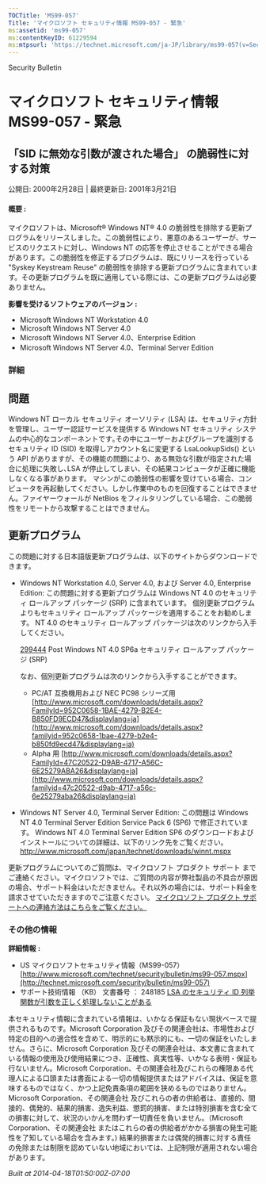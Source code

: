 ```yaml
---
TOCTitle: 'MS99-057'
Title: 'マイクロソフト セキュリティ情報 MS99-057 - 緊急'
ms:assetid: 'ms99-057'
ms:contentKeyID: 61229594
ms:mtpsurl: 'https://technet.microsoft.com/ja-JP/library/ms99-057(v=Security.10)'
---
```


Security Bulletin

マイクロソフト セキュリティ情報 MS99-057 - 緊急
===============================================

「SID に無効な引数が渡された場合」 の脆弱性に対する対策
-------------------------------------------------------

公開日: 2000年2月28日 | 最終更新日: 2001年3月21日

#### 概要 :

マイクロソフトは、Microsoft® Windows NT® 4.0 の脆弱性を排除する更新プログラムをリリースしました。この脆弱性により、悪意のあるユーザーが、サービスのリクエストに対し、Windows NT の応答を停止させることができる場合があります。この脆弱性を修正するプログラムは、既にリリースを行っている "Syskey Keystream Reuse" の脆弱性を排除する更新プログラムに含まれています。その更新プログラムを既に適用している際には、この更新プログラムは必要ありません。

**影響を受けるソフトウェアのバージョン** **:**

-   Microsoft Windows NT Workstation 4.0
-   Microsoft Windows NT Server 4.0
-   Microsoft Windows NT Server 4.0、Enterprise Edition
-   Microsoft Windows NT Server 4.0、Terminal Server Edition

### 詳細

問題
----

<span></span>
Windows NT ローカル セキュリティ オーソリティ (LSA) は、セキュリティ方針を管理し、ユーザー認証サービスを提供する Windows NT セキュリティ システムの中心的なコンポーネントです｡その中にユーザーおよびグループを識別するセキュリティ ID (SID) を取得しアカウント名に変更する LsaLookupSids() という API がありますが、その機能の問題により、ある無効な引数が指定された場合に処理に失敗し､LSA が停止してしまい、その結果コンピュータが正確に機能しなくなる事があります。
マシンがこの脆弱性の影響を受けている場合、コンピュータを再起動してください。しかし作業中のものを回復することはできません。ファイヤーウォールが NetBios をフィルタリングしている場合、この脆弱性をリモートから攻撃することはできません。

更新プログラム
--------------

<span></span>
この問題に対する日本語版更新プログラムは、以下のサイトからダウンロードできます。

-   Windows NT Workstation 4.0, Server 4.0, および Server 4.0, Enterprise Edition:
    この問題に対する更新プログラムは Windows NT 4.0 のセキュリティ ロールアップ パッケージ (SRP) に含まれています。
    個別更新プログラムよりもセキュリティ ロールアップ パッケージを適用することをお勧めします。
    NT 4.0 のセキュリティ ロールアップ パッケージは次のリンクから入手してください。

    [299444](http://support.microsoft.com/kb/299444) Post Windows NT 4.0 SP6a セキュリティ ロールアップ パッケージ (SRP)

    なお、個別更新プログラムは次のリンクから入手することができます。

    -   PC/AT 互換機用および NEC PC98 シリーズ用
        [http://www.microsoft.com/downloads/details.aspx?FamilyId=952C0658-1BAE-4279-B2E4-B850FD9ECD47&displaylang=ja](http://www.microsoft.com/downloads/details.aspx?familyid=952c0658-1bae-4279-b2e4-b850fd9ecd47&displaylang=ja)
    -   Alpha 用
        [http://www.microsoft.com/downloads/details.aspx?FamilyId=47C20522-D9AB-4717-A56C-6E25279ABA26&displaylang=ja](http://www.microsoft.com/downloads/details.aspx?familyid=47c20522-d9ab-4717-a56c-6e25279aba26&displaylang=ja)

-   Windows NT Server 4.0, Terminal Server Edition:
    この問題は Windows NT 4.0 Terminal Server Edition Service Pack 6 (SP6) で修正されています。 Windows NT 4.0 Terminal Server Edition SP6 のダウンロードおよびインストールについての詳細は、以下のリンク先をご覧ください。
    <http://www.microsoft.com/japan/technet/downloads/winnt.mspx>

更新プログラムについてのご質問は、マイクロソフト プロダクト サポート までご連絡ください。マイクロソフトでは、ご質問の内容が弊社製品の不具合が原因の場合、サポート料金はいただきません。それ以外の場合には、サポート料金を請求させていただきますのでご注意ください。
[マイクロソフト プロダクト サポートへの連絡方法はこちらをご覧ください。](http://www.microsoft.com/japan/security/support/patchqa.mspx)

### その他の情報

**詳細情報** **:**

-   US マイクロソフトセキュリティ情報（MS99-057）
    [http://www.microsoft.com/technet/security/bulletin/ms99-057.mspx](http://technet.microsoft.com/security/bulletin/ms99-057)
-   サポート技術情報 （KB） 文書番号 ： 248185
    [LSA のセキュリティ ID 列挙関数が引数を正しく処理しないことがある](http://support.microsoft.com/kb/248185)

本セキュリティ情報に含まれている情報は、いかなる保証もない現状ベースで提供されるものです。Microsoft Corporation 及びその関連会社は、市場性および特定の目的への適合性を含めて、明示的にも黙示的にも、一切の保証をいたしません。さらに、Microsoft Corporation 及びその関連会社は、本文書に含まれている情報の使用及び使用結果につき、正確性、真実性等、いかなる表明・保証も行ないません。Microsoft Corporation、その関連会社及びこれらの権限ある代理人による口頭または書面による一切の情報提供またはアドバイスは、保証を意味するものではなく、かつ上記免責条項の範囲を狭めるものではありません。Microsoft Corporation、その関連会社 及びこれらの者の供給者は、直接的、間接的、偶発的、結果的損害、逸失利益、懲罰的損害、または特別損害を含む全ての損害に対して、状況のいかんを問わず一切責任を負いません。（Microsoft Corporation、その関連会社 またはこれらの者の供給者がかかる損害の発生可能性を了知している場合を含みます。) 結果的損害または偶発的損害に対する責任の免除または制限を認めていない地域においては、上記制限が適用されない場合があります。

*Built at 2014-04-18T01:50:00Z-07:00*
